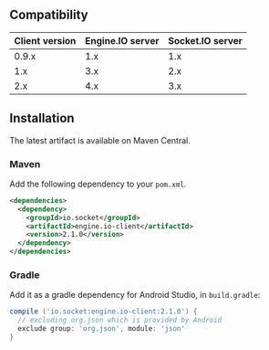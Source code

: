 ## Compatibility

| Client version | Engine.IO server | Socket.IO server |
| -------------- | ---------------- | ---------------- |
| 0.9.x  | 1.x | 1.x |
| 1.x    | 3.x | 2.x |
| 2.x    | 4.x | 3.x |

## Installation
The latest artifact is available on Maven Central.

### Maven
Add the following dependency to your `pom.xml`.

```xml
<dependencies>
  <dependency>
    <groupId>io.socket</groupId>
    <artifactId>engine.io-client</artifactId>
    <version>2.1.0</version>
  </dependency>
</dependencies>
```

### Gradle
Add it as a gradle dependency for Android Studio, in `build.gradle`:

```groovy
compile ('io.socket:engine.io-client:2.1.0') {
  // excluding org.json which is provided by Android
  exclude group: 'org.json', module: 'json'
}
```
